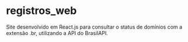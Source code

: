 # registros_web
 Site desenvolvido em React.js para consultar o status de domínios com a extensão .br, utilizando a API do BrasilAPI.
